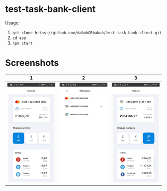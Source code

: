# test-task-bank-client

Usage:
1. ```git clone https://github.com/dahahORbabah/test-task-bank-client.git```
2. ```cd app```
3. ```npm start```

# Screenshots
|1|2|3|
|-|-|-|
|![Screenshot_1](./screenshots/photo_1.jpg)|![Screenshot_2](./screenshots/photo_3.jpg)|![Screenshot_3](./screenshots/photo_2.jpg)|
